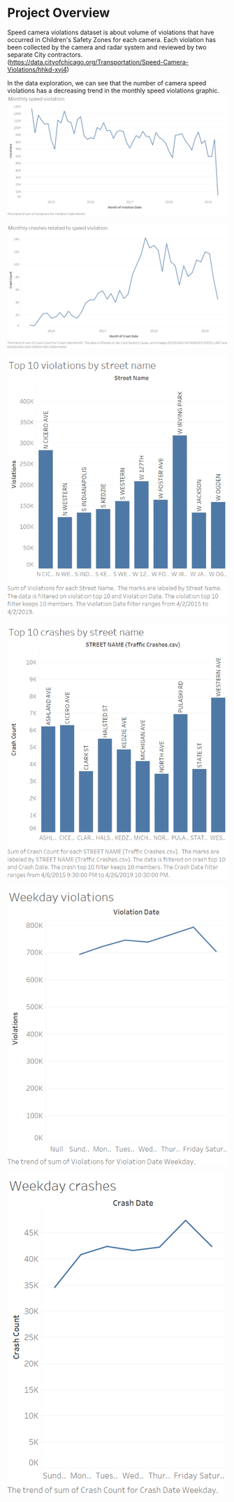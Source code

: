 # Project Overview
Speed camera violations dataset is about volume of violations that have occurred in Children's Safety Zones for each camera. Each violation has been collected by the camera and radar system and reviewed by two separate City contractors.(https://data.cityofchicago.org/Transportation/Speed-Camera-Violations/hhkd-xvj4)

In the data exploration, we can see that the number of camera speed violations has a decreasing trend in the monthly speed violations graphic.
![alt text](https://github.com/jma4/MSIS-2629-Individual-Project/blob/master/image/Monthly%20speed%20violations.png)  
  
  
  
![alt text](https://github.com/jma4/MSIS-2629-Individual-Project/blob/master/image/Monthly%20crashes.png)  
  
  
  
  
![alt text](https://github.com/jma4/MSIS-2629-Individual-Project/blob/master/image/Top%2010%20violations.png)  
  
  
![alt text](https://github.com/jma4/MSIS-2629-Individual-Project/blob/master/image/Top%2010%20crashes.png)  
  
  
  
![alt text](https://github.com/jma4/MSIS-2629-Individual-Project/blob/master/image/Weekday%20violations.png)  
  
  
  
  
![alt text](https://github.com/jma4/MSIS-2629-Individual-Project/blob/master/image/Weekday%20crashes.png)  
  
  
  
  
